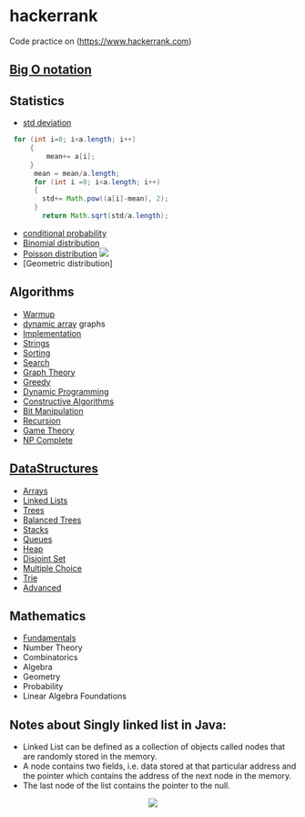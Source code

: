 # hackerrank
Code practice on (https://www.hackerrank.com)


## [Big O notation](https://github.com/antosoa/hackerrank/blob/master/Learning%20Big%20O%20Notation%20With%20O(n)%20Complexity%20-%20DZone%20Performance.pdf)
## Statistics
- [std deviation](https://github.com/antosoa/hackerrank/blob/master/Standard-Deviation)

```java
 for (int i=0; i<a.length; i++)
     {
         mean+= a[i];
     }
      mean = mean/a.length;
      for (int i =0; i<a.length; i++)
      {
        std+= Math.pow((a[i]-mean), 2);
      }
        return Math.sqrt(std/a.length); 
```
- [conditional probability](https://github.com/antosoa/hackerrank/blob/master/Day%203_%20Conditional%20Probability%20_%20HackerRank.pdf)
- [Binomial distribution](https://github.com/antosoa/hackerrank/blob/master/Day%204_%20Binomial%20Distribution%20I%20_%20HackerRank.pdf)
- [Poisson distribution](https://github.com/antosoa/hackerrank/blob/master/Day%205_%20Poisson%20Distribution%20I%20_%20HackerRank.pdf) <img src="https://latex.codecogs.com/svg.latex?f(x)%20=%20\frac{\lambda^x*e^{-\lambda}}{%20x!}"/>
- [Geometric distribution]

## Algorithms 
- [Warmup](https://github.com/RyanFehr/HackerRank#warmup)
- [dynamic array](https://github.com/antosoa/hackerrank/blob/master/hackerrankproject/src/datastructures/dynamicarray/Solution.java)       graphs
- [Implementation](https://github.com/RyanFehr/HackerRank#implementation)
- [Strings](https://github.com/RyanFehr/HackerRank#strings)
- [Sorting](https://github.com/RyanFehr/HackerRank#sorting)
- [Search](https://github.com/RyanFehr/HackerRank#search)
- [Graph Theory](https://github.com/RyanFehr/HackerRank#graph-theory)
- [Greedy](https://github.com/RyanFehr/HackerRank#greedy)
- [Dynamic Programming](https://github.com/RyanFehr/HackerRank#dynamic-programming)
- [Constructive Algorithms](https://github.com/RyanFehr/HackerRank#constructive-algorithms)
- [Bit Manipulation](https://github.com/RyanFehr/HackerRank#bit-manipulation)
- [Recursion](https://github.com/RyanFehr/HackerRank#recursion)
- [Game Theory](https://github.com/RyanFehr/HackerRank#game-theory)
- [NP Complete](https://github.com/RyanFehr/HackerRank#np-complete)

## [DataStructures](https://github.com/antosoa/hackerrank/tree/master/hackerrankproject/src/datastructures)
- [Arrays](https://github.com/RyanFehr/HackerRank#arrays)
- [Linked Lists](https://github.com/RyanFehr/HackerRank#linked-lists)
- [Trees](https://github.com/RyanFehr/HackerRank#trees)
- [Balanced Trees](https://github.com/RyanFehr/HackerRank#balanced-trees)
- [Stacks](https://github.com/RyanFehr/HackerRank#stacks)
- [Queues](https://github.com/RyanFehr/HackerRank#queues)
- [Heap](https://github.com/RyanFehr/HackerRank#heap)
- [Disjoint Set](https://github.com/RyanFehr/HackerRank#disjoint-set)
- [Multiple Choice](https://github.com/RyanFehr/HackerRank#multiple-choice)
- [Trie](https://github.com/RyanFehr/HackerRank#trie)
- [Advanced](https://github.com/RyanFehr/HackerRank#advanced)

## Mathematics
- [Fundamentals](https://github.com/RyanFehr/HackerRank#fundamentals)
- Number Theory
- Combinatorics
- Algebra
- Geometry
- Probability
- Linear Algebra Foundations



## Notes about Singly linked list in Java: 
- Linked List can be defined as a collection of objects called nodes that are randomly stored in the memory.
- A node contains two fields, i.e. data stored at that particular address and the pointer which contains the address of the next node in   the memory.
- The last node of the list contains the pointer to the null.
<p align="center">
	<img src="https://static.javatpoint.com/corebasic/programs/images/java-singly-linked-list-examples.png">
</p>
